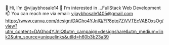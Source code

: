
👋 Hi, I’m @vijaybhosale14
👀 I’m interested in ...FullStack Web Development
📫 You can reach me via email: vijaybhosale1405@gmail.com
https://www.canva.com/design/DAGho4YJnlQ/FP8ptq7ZiVVTEcVABOxsOg/view?utm_content=DAGho4YJnlQ&utm_campaign=designshare&utm_medium=link2&utm_source=uniquelinks&utlId=h60b3b23a39
